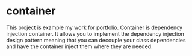 # container
This project is example my work for portfolio. Container is dependency injection container. It allows you to implement the dependency injection design pattern meaning that you can decouple your class dependencies and have the container inject them where they are needed.
